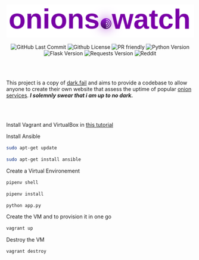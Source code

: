 <p align="center">
 <img src="static/onions.svg">
</p>



<p align="center">
  <img alt="GitHub Last Commit" src="https://img.shields.io/github/last-commit/tuxicorn/onions.watch" />
  <img alt="Github License" src="https://img.shields.io/github/license/tuxicorn/onions.watch" />
 <img alt="PR friendly" src="https://img.shields.io/badge/PRs-welcome-brightgreen.svg?style=flat" />
 <img alt="Python Version" src="https://img.shields.io/github/pipenv/locked/python-version/tuxicorn/onions.watch" />
 <img alt="Flask Version" src="https://img.shields.io/github/pipenv/locked/dependency-version/tuxicorn/onions.watch/flask/master" />
 <img alt="Requests Version" src="https://img.shields.io/github/pipenv/locked/dependency-version/tuxicorn/onions.watch/requests/master" />
 <img alt="Reddit" src="https://img.shields.io/reddit/user-karma/combined/principekiss?style=social" />
 
</p>
</br>


</br>

This project is a copy of [dark.fail](https://dark.fail) and aims to provide a codebase to allow anyone to create their own website that assess the uptime of popular [onion services](https://community.torproject.org/onion-services/). <b><i>I solemnly swear that i am up to no dark.</i></b>
</p>


</br>
</br>

Install Vagrant and VirtualBox in [this tutorial](https://www.bogotobogo.com/DevOps/Vagrant/Vagrant_VirtualBox.php)

Install Ansible

```sh 
sudo apt-get update
```

```sh 
sudo apt-get install ansible
```

Create a Virtual Environement

```sh
pipenv shell
```

```sh
pipenv install
```
  
```sh
python app.py
```

Create the VM and to provision it in one go

```sh
vagrant up
```

Destroy the VM
```sh
vagrant destroy
```
  

